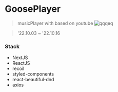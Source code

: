 # GoosePlayer

> musicPlayer with based on youtube
![qqqeq](https://user-images.githubusercontent.com/73521518/196039880-fef1673e-37b4-4939-992a-9db89be7334d.PNG)

> '22.10.03 ~ '22.10.16

### Stack

-   NextJS
-   ReactJS
-   recoil
-   styled-components
-   react-beautiful-dnd
-   axios
